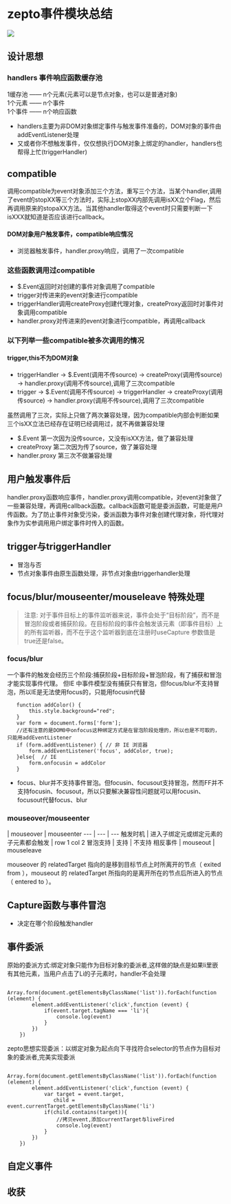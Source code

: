 # zepto事件模块总结

![](https://ws4.sinaimg.cn/large/006tKfTcly1fns0u2sciuj31400u0q51.jpg)

## 设计思想

### handlers 事件响应函数缓存池 
1缓存池 —— n个元素(元素可以是节点对象，也可以是普通对象) <br>
1个元素 —— n个事件 <br>
1个事件 —— n个响应函数

- handlers主要为非DOM对象绑定事件与触发事件准备的，DOM对象的事件由addEventListener处理
- 又或者你不想触发事件，仅仅想执行DOM对象上绑定的handler，handlers也帮得上忙(triggerHandler)

## compatible
调用compatible为event对象添加三个方法，重写三个方法，当某个handler,调用了event的stopXX等三个方法时，实际上stopXX内部先调用isXX立个Flag，然后再调用原来的stopaXX方法。当其他handler取得这个event时只需要判断一下isXXX就知道是否应该进行callback。

#### DOM对象用户触发事件，compatible响应情况
- 浏览器触发事件，handler.proxy响应，调用了一次compatible

### 这些函数调用过compatible
- $.Event返回时对创建的事件对象调用了compatible
- trigger对传进来的event对象进行compatible
- triggerHandler调用createProxy创建代理对象，createProxy返回时对事件对象调用compatible
- handler.proxy对传进来的event对象进行compatible，再调用callback

### 以下列举一些compatible被多次调用的情况
#### trigger,this不为DOM对象
- triggerHandler -> $.Event(调用不传source) -> createProxy(调用传source) -> handler.proxy(调用不传source),调用了三次compatible
- trigger -> $.Event(调用不传source) -> triggerHandler -> createProxy(调用传source) -> handler.proxy(调用不传source),调用了三次compatible

虽然调用了三次，实际上只做了两次兼容处理，因为compatible内部会判断如果三个isXX立法已经存在证明已经调用过，就不再做兼容处理

- $.Event 第一次因为没传source，又没有isXX方法，做了兼容处理 
- createProxy 第二次因为传了source，做了兼容处理
- handler.proxy 第三次不做兼容处理


## 用户触发事件后
handler.proxy函数响应事件，handler.proxy调用compatible，对event对象做了一些兼容处理，再调用callback函数。callback函数可能是委派函数，可能是用户传函数。为了防止事件对象受污染，委派函数为事件对象创建代理对象，将代理对象作为实参调用用户绑定事件时传入的函数。

## trigger与triggerHandler
- 冒泡与否
- 节点对象事件由原生函数处理，非节点对象由triggerhandler处理

## focus/blur/mouseenter/mouseleave 特殊处理
>注意: 对于事件目标上的事件监听器来说，事件会处于“目标阶段”，而不是冒泡阶段或者捕获阶段。在目标阶段的事件会触发该元素（即事件目标）上的所有监听器，而不在乎这个监听器到底在注册时useCapture 参数值是true还是false。

### focus/blur
 一个事件的触发会经历三个阶段:捕获阶段+目标阶段+冒泡阶段，有了捕获和冒泡才能实现事件代理。 但IE 中事件模型没有捕获只有冒泡，但focus/blur不支持冒泡，所以IE是无法使用focus的，只能用focusin代替
 
 
 ````
    function addColor() {
        this.style.background="red";
    }
    var form = document.forms['form'];
    //还有注意的是DOM0中onfocus这种绑定方式是在冒泡阶段处理的，所以也是不可取的，只能用addEventListener
    if (form.addEventListener) { // 非 IE 浏览器
        form.addEventListener('focus', addColor, true);
    }else{  // IE
        form.onfocusin = addColor
    }
 ````
- focus、blur并不支持事件冒泡。但focusin、focusout支持冒泡，然而FF并不支持focusin、focusout，所以只要解决兼容性问题就可以用focusin、focusout代替focus、blur
   
### mouseover/mouseenter

 | mouseover | mouseenter
--- | --- | ---
触发时机 | 进入子绑定元或绑定元素的子元素都会触发 | row 1 col 2
冒泡支持 | 支持 | 不支持
相反事件 | mouseout | mouseleave

mouseover 的 relatedTarget 指向的是移到目标节点上时所离开的节点（ exited from ），mouseout 的 relatedTarget 所指向的是离开所在的节点后所进入的节点（ entered to ）。

   


## Capture函数与事件冒泡
- 决定在哪个阶段触发handler

## 事件委派
原始的委派方式:绑定对象只能作为目标对象的委派者,这样做的缺点是如果li里嵌有其他元素，当用户点击了Li的子元素时，handler不会处理

````
    Array.form(document.getElementsByClassName('list')).forEach(function (element) {
        element.addEventListener('click',function (event) {
            if(event.target.tagName === 'li'){
                console.log(event)
            }
        })
    })
````

zepto思想实现委派：以绑定对象为起点向下寻找符合selector的节点作为目标对象的委派者,完美实现委派

````
    Array.form(document.getElementsByClassName('list')).forEach(function (element) {
        element.addEventListener('click',function (event) {
            var target = event.target,
               child = event.currentTarget.getElementsByClassName('li')
            if(child.contains(target)){
                //拷贝event,添加currentTarget与liveFired
                console.log(event)
            }
        })
    })
````

## 自定义事件

## 收获